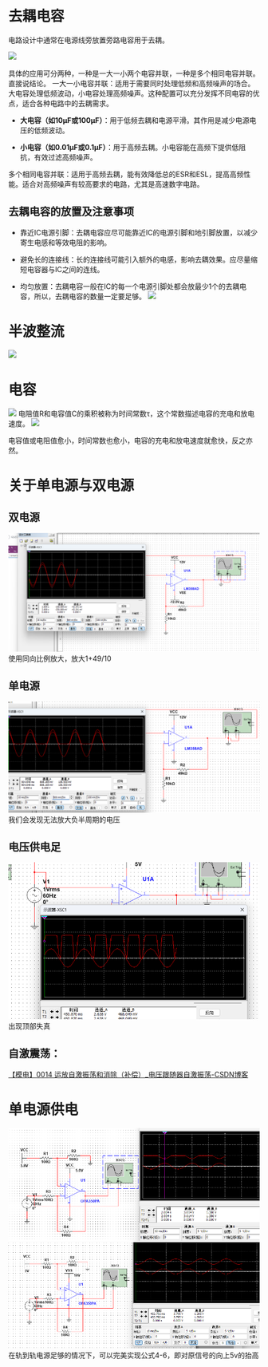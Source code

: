 # 去耦电容

电路设计中通常在电源线旁放置旁路电容用于去耦。

![](/picture/旁路电容.png)

具体的应用可分两种，一种是一大一小两个电容并联，一种是多个相同电容并联。直接说结论。
一大一小电容并联：适用于需要同时处理低频和高频噪声的场合。大电容处理低频波动，小电容处理高频噪声。这种配置可以充分发挥不同电容的优点，适合各种电路中的去耦需求。

* **大电容（如10µF或100µF）**：用于低频去耦和电源平滑。其作用是减少电源电压的低频波动。

* **小电容（如0.01µF或0.1µF）**：用于高频去耦。小电容能在高频下提供低阻抗，有效过滤高频噪声。

多个相同电容并联：适用于高频去耦，能有效降低总的ESR和ESL，提高高频性能。适合对高频噪声有较高要求的电路，尤其是高速数字电路。
## 去耦电容的放置及注意事项
* 靠近IC电源引脚：去耦电容应尽可能靠近IC的电源引脚和地引脚放置，以减少寄生电感和等效电阻的影响。

* 避免长的连接线：长的连接线可能引入额外的电感，影响去耦效果。应尽量缩短电容器与IC之间的连线。

* 均匀放置：去耦电容一般在IC的每一个电源引脚处都会放最少1个的去耦电容，所以，去耦电容的数量一定要足够。
![](/picture/去耦电容.png)

# 半波整流

![](/picture\半波整流.png)

# 电容

![](/picture\电容.png)
电阻值R和电容值C的乘积被称为时间常数τ，这个常数描述电容的充电和放电速度。
![](/picture/img.png)

电容值或电阻值愈小，时间常数也愈小，电容的充电和放电速度就愈快，反之亦然。

# 关于单电源与双电源
## 双电源
![](/picture/img_1.png)
使用同向比例放大，放大1+49/10
## 单电源
![](/picture/img_2.png)
我们会发现无法放大负半周期的电压

## 电压供电足
![](/picture/img_3.png)
出现顶部失真

## **自激震荡：**
[【模电】0014 运放自激振荡和消除（补偿）_电压跟随器自激振荡-CSDN博客](https://blog.csdn.net/little_grapes/article/details/120644025)

# 单电源供电
![](/picture/img_4.png)
![](/picture/img_5.png)
在轨到轨电源足够的情况下，可以完美实现公式4-6，即对原信号的向上5v的抬高

